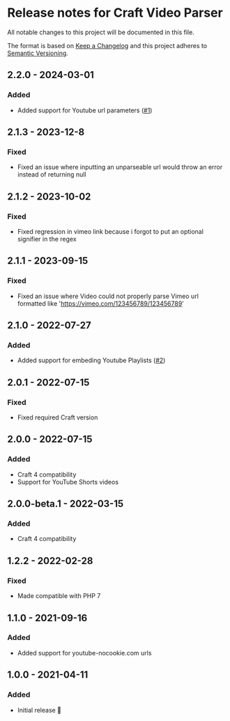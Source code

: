 # Release notes for Craft Video Parser

All notable changes to this project will be documented in this file.

The format is based on [Keep a Changelog](http://keepachangelog.com/) and this project adheres to [Semantic Versioning](http://semver.org/).

## 2.2.0 - 2024-03-01
### Added
- Added support for Youtube url parameters ([#1](https://github.com/statikbe/craft-video-parser/issues/1))


## 2.1.3 - 2023-12-8
### Fixed
- Fixed an issue where inputting an unparseable url would throw an error instead of returning null

## 2.1.2 - 2023-10-02
### Fixed
- Fixed regression in vimeo link because i forgot to put an optional signifier in the regex

## 2.1.1 - 2023-09-15
### Fixed
- Fixed an issue where Video could not properly parse Vimeo url formatted like 'https://vimeo.com/123456789/123456789'

## 2.1.0 - 2022-07-27
### Added
- Added support for embeding Youtube Playlists ([#2](https://github.com/statikbe/craft-video-parser/issues/2))


## 2.0.1 - 2022-07-15
### Fixed
- Fixed required Craft version

## 2.0.0 - 2022-07-15
### Added
- Craft 4 compatibility
- Support for YouTube Shorts videos


## 2.0.0-beta.1 - 2022-03-15
### Added
- Craft 4 compatibility

## 1.2.2 - 2022-02-28
### Fixed
- Made compatible with PHP 7

## 1.1.0 - 2021-09-16
### Added
- Added support for youtube-nocookie.com urls

## 1.0.0 - 2021-04-11
### Added
- Initial release 🎉
